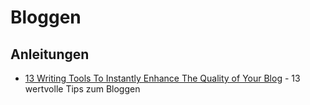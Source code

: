 # Bloggen

## Anleitungen

* [13 Writing Tools To Instantly Enhance The Quality of Your Blog](http://blog.ghost.org/writing-tools/) - 13 wertvolle Tips zum Bloggen
